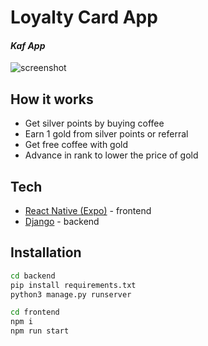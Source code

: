 # Loyalty Card App

#### _Kaf App_

![screenshot](https://i.imgur.com/qce1LuO.jpg)

## How it works

- Get silver points by buying coffee
- Earn 1 gold from silver points or referral
- Get free coffee with gold
- Advance in rank to lower the price of gold

## Tech

- [React Native (Expo)](https://expo.dev/) - frontend
- [Django](https://www.djangoproject.com/) - backend

## Installation

```sh
cd backend
pip install requirements.txt
python3 manage.py runserver
```

```sh
cd frontend
npm i
npm run start
```
